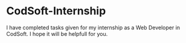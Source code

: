 # CodSoft-Internship
I have completed tasks given for my internship as a Web Developer in CodSoft. I hope it will be helpfull for you.
